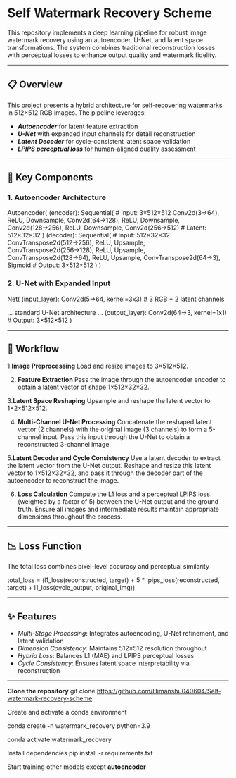 # Self Watermark Recovery Scheme

This repository implements a deep learning pipeline for robust image watermark recovery using an autoencoder, U-Net, and latent space transformations. The system combines traditional reconstruction losses with perceptual losses to enhance output quality and watermark fidelity.

---

## 📋 Overview

This project presents a hybrid architecture for self-recovering watermarks in 512×512 RGB images. The pipeline leverages:
- ***Autoencoder*** for latent feature extraction 
- ***U-Net*** with expanded input channels for detail reconstruction
- ***Latent Decoder*** for cycle-consistent latent space validation
- ***LPIPS perceptual loss*** for human-aligned quality assessment

---

## 🧩 Key Components

### 1. Autoencoder Architecture
Autoencoder(
(encoder): Sequential( # Input: 3×512×512
Conv2d(3→64), ReLU, Downsample,
Conv2d(64→128), ReLU, Downsample,
Conv2d(128→256), ReLU, Downsample,
Conv2d(256→512) # Latent: 512×32×32
)
(decoder): Sequential( # Input: 512×32×32
ConvTranspose2d(512→256), ReLU, Upsample,
ConvTranspose2d(256→128), ReLU, Upsample,
ConvTranspose2d(128→64), ReLU, Upsample,
ConvTranspose2d(64→3), Sigmoid # Output: 3×512×512
)
)

### 2. U-Net with Expanded Input
Net(
(input_layer): Conv2d(5→64, kernel=3x3) # 3 RGB + 2 latent channels

... standard U-Net architecture ...
(output_layer): Conv2d(64→3, kernel=1x1) # Output: 3×512×512
)

---

## 🔄 Workflow

1.**Image Preprocessing**
   Load and resize images to 3×512×512.

2. **Feature Extraction**
   Pass the image through the autoencoder encoder to obtain a latent vector of shape 1×512×32×32.

3.**Latent Space Reshaping**
   Upsample and reshape the latent vector to 1×2×512×512.

4. **Multi-Channel U-Net Processing**
   Concatenate the reshaped latent vector (2 channels) with the original image (3 channels) to form a 5-channel input. Pass this input through the U-Net to obtain a reconstructed 3-channel image.

5.**Latent Decoder and Cycle Consistency**
   Use a latent decoder to extract the latent vector from the U-Net output. Reshape and resize this latent vector to 1×512×32×32, and pass it through the decoder part of the autoencoder to reconstruct the image.

6. **Loss Calculation**
   Compute the L1 loss and a perceptual LPIPS loss (weighted by a factor of 5) between the U-Net output and the ground truth. Ensure all images and intermediate results maintain appropriate dimensions throughout the process.

---

## 📉 Loss Function
The total loss combines pixel-level accuracy and perceptual similarity

total_loss = (l1_loss(reconstructed, target) +
5 * lpips_loss(reconstructed, target) +
l1_loss(cycle_output, original_img))


---

## ✨ Features

- *Multi-Stage Processing*: Integrates autoencoding, U-Net refinement, and latent validation
- *Dimension Consistency*: Maintains 512×512 resolution throughout
- *Hybrid Loss*: Balances L1 (MAE) and LPIPS perceptual losses
- *Cycle Consistency*: Ensures latent space interpretability via reconstruction

---
**Clone the repository**
git clone https://github.com/Himanshu040604/Self-watermark-recovery-scheme

Create and activate a conda environment

conda create -n watermark_recovery python=3.9

conda activate watermark_recovery

Install dependencies
pip install -r requirements.txt

Start training other models except **autoencoder**













